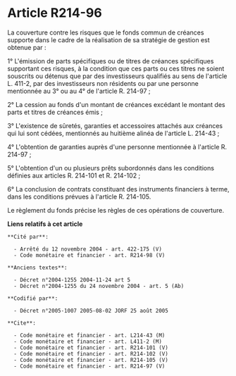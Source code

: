 # Article R214-96

La couverture contre les risques que le fonds commun de créances supporte dans le cadre de la réalisation de sa stratégie de
gestion est obtenue par :

1° L'émission de parts spécifiques ou de titres de créances spécifiques supportant ces risques, à la condition que ces parts
ou ces titres ne soient souscrits ou détenus que par des investisseurs qualifiés au sens de l'article L. 411-2, par des
investisseurs non résidents ou par une personne mentionnée au 3° ou au 4° de l'article R. 214-97 ;

2° La cession au fonds d'un montant de créances excédant le montant des parts et titres de créances émis ;

3° L'existence de sûretés, garanties et accessoires attachés aux créances qui lui sont cédées, mentionnés au huitième alinéa
de l'article L. 214-43 ;

4° L'obtention de garanties auprès d'une personne mentionnée à l'article R. 214-97 ;

5° L'obtention d'un ou plusieurs prêts subordonnés dans les conditions définies aux articles R. 214-101 et R. 214-102 ;

6° La conclusion de contrats constituant des instruments financiers à terme, dans les conditions prévues à l'article R.
214-105.

Le règlement du fonds précise les règles de ces opérations de couverture.

**Liens relatifs à cet article**

	**Cité par**:

	  - Arrêté du 12 novembre 2004 - art. 422-175 (V)
	  - Code monétaire et financier - art. R214-98 (V)

	**Anciens textes**:

	  - Décret n°2004-1255 2004-11-24 art 5
	  - Décret n°2004-1255 du 24 novembre 2004 - art. 5 (Ab)

	**Codifié par**:

	  - Décret n°2005-1007 2005-08-02 JORF 25 août 2005

	**Cite**:

	  - Code monétaire et financier - art. L214-43 (M)
	  - Code monétaire et financier - art. L411-2 (M)
	  - Code monétaire et financier - art. R214-101 (V)
	  - Code monétaire et financier - art. R214-102 (V)
	  - Code monétaire et financier - art. R214-105 (V)
	  - Code monétaire et financier - art. R214-97 (V)
